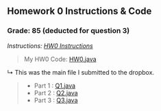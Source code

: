 ## Homework 0 Instructions & Code

### Grade: 85 (deducted for question 3)

*Instructions: [HW0 Instructions](https://github.com/odnaiviv/CSC-4520/blob/main/HW0/HW0%20Getting%20to%20Know%20You%20and%20Java%20PracticeTT.pdf)*

>My HW0 Code: [HW0.java](https://github.com/odnaiviv/CSC-4520/blob/main/HW0/HW0.java)

↳ This was the main file I submitted to the dropbox.

>* Part 1 : [Q1.java](https://github.com/odnaiviv/CSC-4520/blob/main/HW0/Q1.java)
>* Part 2 : [Q2.java](https://github.com/odnaiviv/CSC-4520/blob/main/HW0/Q2.java)
>* Part 3 : [Q3.java](https://github.com/odnaiviv/CSC-4520/blob/main/HW0/Q3.java)
